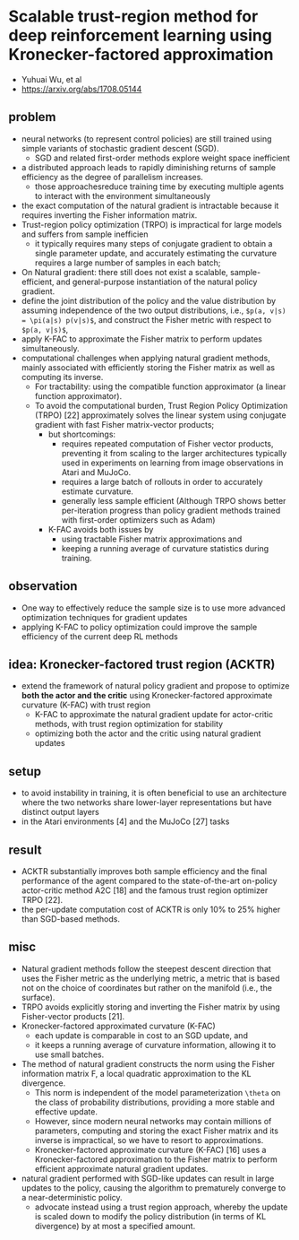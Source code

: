 # Scalable trust-region method for deep reinforcement learning using Kronecker-factored approximation
* Yuhuai Wu, et al
* https://arxiv.org/abs/1708.05144

## problem
* neural networks (to represent control policies) are still trained using simple variants of stochastic gradient descent (SGD).
  * SGD and related first-order methods explore weight space inefficient
* a distributed approach leads to rapidly diminishing returns of sample efficiency as the degree of parallelism increases.
  * those approachesreduce training time by executing multiple agents to interact with the environment simultaneously
* the exact computation of the natural gradient is intractable because
  it requires inverting the Fisher information matrix.
* Trust-region policy optimization (TRPO) is impractical for large models and suffers from sample inefficien
  * it typically requires many steps of conjugate gradient to obtain a single parameter update, and
    accurately estimating the curvature requires a large number of samples in each batch;
* On Natural gradient: there still does not exist a scalable, sample-efficient, and
  general-purpose instantiation of the natural policy gradient.
* define the joint distribution of the policy and the value distribution by
  assuming independence of the two output distributions, i.e., `$p(a, v|s) = \pi(a|s) p(v|s)$`, and
  construct the Fisher metric with respect to `$p(a, v|s)$`,
* apply K-FAC to approximate the Fisher matrix to perform updates simultaneously.
* computational challenges when applying natural gradient methods, mainly associated with 
  efficiently storing the Fisher matrix as well as computing its inverse.
  * For tractability: using the compatible function approximator (a linear function approximator). 
  * To avoid the computational burden, Trust Region Policy Optimization (TRPO) [22] approximately solves 
    the linear system using conjugate gradient with fast Fisher matrix-vector products; 
    * but shortcomings:
      * requires repeated computation of Fisher vector products, 
        preventing it from scaling to the larger architectures typically used in experiments on learning from 
         image observations in Atari and MuJoCo. 
      * requires a large batch of rollouts in order to accurately estimate curvature. 
      * generally less sample efficient (Although TRPO shows better per-iteration progress than 
        policy gradient methods trained with first-order optimizers such as Adam)
    * K-FAC avoids both issues by 
      * using tractable Fisher matrix approximations and 
      * keeping a running average of curvature statistics during training.  

## observation
* One way to effectively reduce the sample size is to use more advanced optimization techniques for gradient updates
* applying K-FAC to policy optimization could improve the sample efficiency of the current deep RL methods

## idea: Kronecker-factored trust region (ACKTR)
* extend the framework of natural policy gradient and
  propose to optimize **both the actor and the critic** using Kronecker-factored approximate curvature (K-FAC) with trust region
  * K-FAC to approximate the natural gradient update for actor-critic methods, with trust region optimization for stability
  * optimizing both the actor and the critic using natural gradient updates

## setup
* to avoid instability in training,
  it is often beneficial to use an architecture where the two networks share lower-layer representations but
  have distinct output layers
* in the Atari environments [4] and the MuJoCo [27] tasks

## result
* ACKTR substantially improves both sample efficiency and the final performance of the agent
  compared to the state-of-the-art on-policy actor-critic method A2C [18] and the famous trust region optimizer TRPO [22].
* the per-update computation cost of ACKTR is only 10% to 25% higher than SGD-based methods.

## misc
* Natural gradient methods follow the steepest descent direction that
  uses the Fisher metric as the underlying metric,
  a metric that is based not on the choice of coordinates but rather on the manifold (i.e., the surface).
* TRPO avoids explicitly storing and  inverting the Fisher matrix by using Fisher-vector products [21].
* Kronecker-factored approximated curvature (K-FAC)
  * each update is comparable in cost to an SGD update, and
  * it keeps a running average of curvature information, allowing it to use small batches.
* The method of natural gradient constructs the norm using the Fisher information matrix F,
  a local quadratic approximation to the KL divergence.
  * This norm is independent of the model parameterization `\theta` on the class of probability distributions,
    providing a more stable and effective update.
  * However, since modern neural networks may contain millions of parameters,
    computing and storing the exact Fisher matrix and its inverse is impractical, so we have to resort to approximations.
  * Kronecker-factored approximate curvature (K-FAC) [16] uses
    a Kronecker-factored approximation to the Fisher matrix to perform efficient approximate natural gradient updates.
* natural gradient performed with SGD-like updates can result in large updates to the policy, causing
  the algorithm to prematurely converge to a near-deterministic policy.
  * advocate instead using a trust region approach, whereby
    the update is scaled down to modify the policy distribution (in terms of KL divergence) by at most a specified amount.
